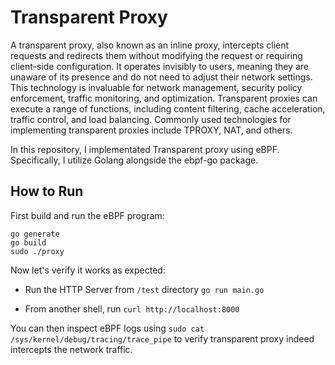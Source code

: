 # Transparent Proxy

A transparent proxy, also known as an inline proxy, intercepts client requests and redirects them without modifying the request or requiring client-side configuration. It operates invisibly to users, meaning they are unaware of its presence and do not need to adjust their network settings. This technology is invaluable for network management, security policy enforcement, traffic monitoring, and optimization. Transparent proxies can execute a range of functions, including content filtering, cache acceleration, traffic control, and load balancing. Commonly used technologies for implementing transparent proxies include TPROXY, NAT, and others.

In this repository, I implementated Transparent proxy using eBPF. Specifically, I utilize Golang alongside the ebpf-go package.

## How to Run

First build and run the eBPF program:
```
go generate
go build
sudo ./proxy
```

Now let's verify it works as expected:

- Run the HTTP Server from `/test` directory `go run main.go`

- From another shell, run `curl http://localhost:8000`

You can then inspect eBPF logs using `sudo cat /sys/kernel/debug/tracing/trace_pipe` to verify transparent proxy indeed intercepts the network traffic.
